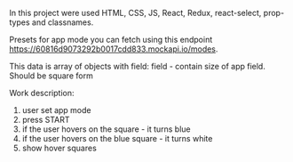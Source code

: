 In this project were used HTML, CSS, JS, React, Redux, react-select, prop-types and classnames.

Presets for app mode you can fetch using this endpoint https://60816d9073292b0017cdd833.mockapi.io/modes.

This data is array of objects with field:
field - contain size of app field. Should be square form

Work description:
1. user set app mode
2. press START
3. if the user hovers on the square - it turns blue
4. if the user hovers on the blue square - it turns white
5. show hover squares
